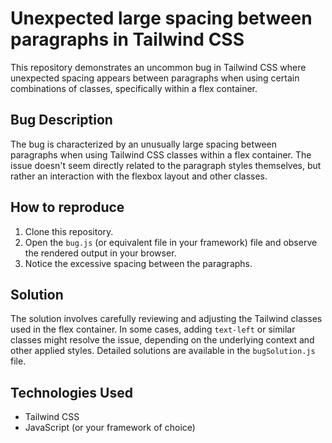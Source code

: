 # Unexpected large spacing between paragraphs in Tailwind CSS

This repository demonstrates an uncommon bug in Tailwind CSS where unexpected spacing appears between paragraphs when using certain combinations of classes, specifically within a flex container.

## Bug Description
The bug is characterized by an unusually large spacing between paragraphs when using Tailwind CSS classes within a flex container. The issue doesn't seem directly related to the paragraph styles themselves, but rather an interaction with the flexbox layout and other classes.

## How to reproduce
1. Clone this repository.
2. Open the `bug.js` (or equivalent file in your framework) file and observe the rendered output in your browser.
3. Notice the excessive spacing between the paragraphs.

## Solution
The solution involves carefully reviewing and adjusting the Tailwind classes used in the flex container. In some cases, adding `text-left` or similar classes might resolve the issue, depending on the underlying context and other applied styles. Detailed solutions are available in the `bugSolution.js` file. 

## Technologies Used
* Tailwind CSS
* JavaScript (or your framework of choice)